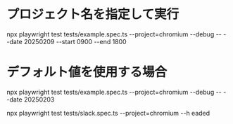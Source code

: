 # プロジェクト名を指定して実行
npx playwright test tests/example.spec.ts --project=chromium --debug -- --date 20250209 --start 0900 --end 1800

# デフォルト値を使用する場合
npx playwright test tests/example.spec.ts --project=chromium --debug -- --date 20250203


npx playwright test tests/slack.spec.ts --project=chromium --h
eaded